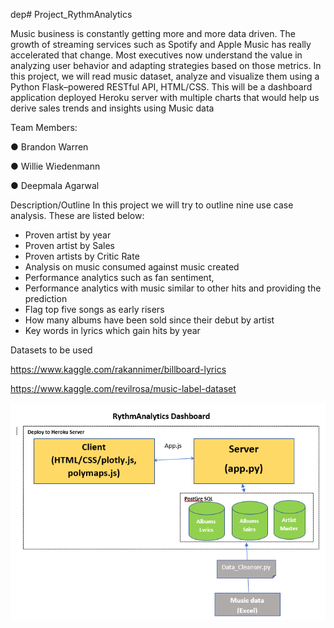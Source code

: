  dep# Project_RythmAnalytics

Music business is constantly getting more and more data driven. The growth of streaming services such as Spotify and Apple Music has really accelerated that change. Most executives now understand the value in analyzing user behavior and adapting strategies based on those metrics. In this project, we will read music dataset, analyze and visualize them using a Python Flask–powered RESTful API, HTML/CSS. This will be a dashboard application deployed Heroku server with multiple charts that would help us derive sales trends and insights using Music data

Team Members:

●	Brandon Warren

●	Willie Wiedenmann

●	Deepmala Agarwal

Description/Outline
In this project we will try to outline nine use case analysis. These are listed below:

-	Proven artist by year
-	Proven artist by Sales
-	Proven artists by Critic Rate
-	Analysis on music consumed against music created
-	Performance analytics such as fan sentiment, 
-	Performance analytics with music similar to other hits and providing the prediction
-	Flag top five songs as early risers
-	How many albums have been sold since their debut by artist
-	Key words in lyrics which gain hits by year 

Datasets to be used

https://www.kaggle.com/rakannimer/billboard-lyrics

https://www.kaggle.com/revilrosa/music-label-dataset

![Design](/RythmAnalytics%20Design.PNG)
